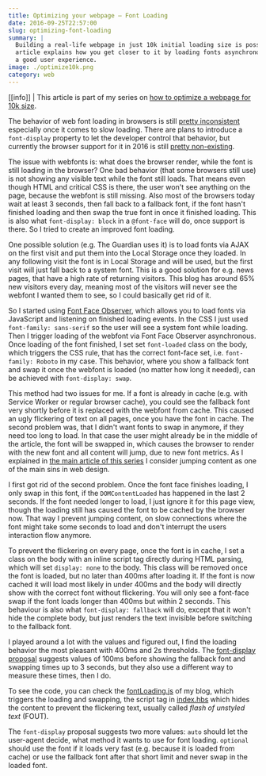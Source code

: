 ```yaml
---
title: Optimizing your webpage — Font Loading
date: 2016-09-25T22:57:00
slug: optimizing-font-loading
summary: |
  Building a real-life webpage in just 10k initial loading size is possible and this
  article explains how you get closer to it by loading fonts asynchronous and providing
  a good user experience.
image: ./optimize10k.png
category: web
---
```


[[info]]
| This article is part of my series on [how to optimize a webpage for 10k size](/optimizing-your-webpage-for-10k).

The behavior of web font loading in browsers is still [pretty inconsistent](https://developers.google.com/web/updates/2016/02/font-display)
especially once it comes to slow loading. There are plans to introduce
a `font-display` property to let the developer control that behavior, but currently
the browser support for it in 2016 is still [pretty non-existing](http://caniuse.com/#feat=css-font-rendering-controls).

The issue with webfonts is: what does the browser render, while the font is still loading
in the browser? One bad behavior (that some browsers still use) is not showing any visible text
while the font still loads. That means even though HTML and critical CSS is there,
the user won't see anything on the page, because the webfont is still missing.
Also most of the browsers today wait at least 3 seconds, then fall back to a fallback
font, if the font hasn't finished loading and then swap the true font in once it finished
loading. This is also what `font-display: block` in a `@font-face` will do, once support
is there. So I tried to create an improved font loading.

One possible solution (e.g. The Guardian uses it) is to load fonts via AJAX on the
first visit and put them into the Local Storage once they loaded. In any following
visit the font is in Local Storage and will be used, but the first visit will just
fall back to a system font. This is a good solution for e.g. news pages, that have
a high rate of returning visitors. This blog has around 65% new visitors every day,
meaning most of the visitors will never see the webfont I wanted them to see, so
I could basically get rid of it.

So I started using [Font Face Observer](https://github.com/bramstein/fontfaceobserver),
which allows you to load fonts via JavaScript and listening on finished loading events.
In the CSS I just used `font-family: sans-serif` so the user will see a system font
while loading. Then I trigger loading of the webfont via Font Face Observer asynchronous.
Once loading of the font finished, I set set `font-loaded` class on the body, which
triggers the CSS rule, that has the correct font-face set, i.e. `font-family: Roboto` in my
case. This behavior, where you show a fallback font and swap it once the webfont is loaded
(no matter how long it needed), can be achieved with `font-display: swap`.

This method had two issues for me. If a font is already in cache (e.g. with Service Worker or
regular browser cache), you could see the fallback font very shortly before it is replaced
with the webfont from cache. This caused an ugly flickering of text on all pages, once
you have the font in cache. The second problem was, that I didn't want fonts to swap
in anymore, if they need too long to load. In that case the user might already be
in the middle of the article, the font will be swapped in, which causes the browser
to render with the new font and all content will jump, due to new font metrics.
As I explained in [the main article of this series](/optimizing-your-webpage-for-10k) I consider
jumping content as one of the main sins in web design.

I first got rid of the second problem. Once the font face finishes loading, I only
swap in this font, if the `DOMContentLoaded` has happened in the last 2 seconds.
If the font needed longer to load, I just ignore it for this page view, though the
loading still has caused the font to be cached by the browser now. That way I prevent
jumping content, on slow connections where the font might take some seconds to load
and don't interrupt the users interaction flow anymore.

To prevent the flickering on every page, once the font is in cache, I set a class
on the body with an inline script tag directly during HTML parsing, which will
set `display: none` to the body. This class will be removed once the font is loaded,
but no later than 400ms after loading it. If the font is now cached it will load most
likely in under 400ms and the body will directly show with the correct font without
flickering. You will only see a font-face swap if the font loads longer than 400ms
but within 2 seconds. This behaviour is also what `font-display: fallback` will
do, except that it won't hide the complete body, but just renders the text invisible
before switching to the fallback font.

I played around a lot with the values and figured out, I find the loading behavior
the most pleasant with 400ms and 2s thresholds. The
[font-display proposal](http://tabatkins.github.io/specs/css-font-display/#font-swap-period)
suggests values of 100ms before showing the fallback font and swapping times up to 3 seconds,
but they also use a different way to measure these times, then I do.

To see the code, you can check the [fontLoading.js](https://github.com/timroes/www.timroes.de/blob/master/src/scripts/fontLoading.js)
of my blog, which triggers the loading and swapping, the script tag in
[index.hbs](https://github.com/timroes/www.timroes.de/blob/master/src/index.hbs#L34)
which hides the content to prevent the flickering text, usually called *flash of unstyled text* (FOUT).

The `font-display` proposal suggests two more values: `auto` should let the user-agent
decide, what method it wants to use for font loading. `optional` should use the font if
it loads very fast (e.g. because it is loaded from cache) or use the fallback font
after that short limit and never swap in the loaded font.
